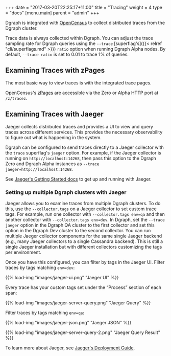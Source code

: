 +++
date = "2017-03-20T22:25:17+11:00"
title = "Tracing"
weight = 4
type = "docs"
[menu.main]
    parent = "admin"
+++

Dgraph is integrated with [OpenCensus](https://opencensus.io/zpages/) to collect distributed traces from the Dgraph cluster.

Trace data is always collected within Dgraph. You can adjust the trace sampling rate for Dgraph queries using the `--trace` [superflag's]({{< relref "cli/superflags.md" >}}) `ratio` option when running Dgraph Alpha nodes. By default, `--trace ratio`  is set to 0.01 to trace 1% of queries.

## Examining Traces with zPages

The most basic way to view traces is with the integrated trace pages.

OpenCensus's [zPages](https://opencensus.io/zpages/) are accessible via the Zero or Alpha HTTP port at `/z/tracez`.

## Examining Traces with Jaeger

Jaeger collects distributed traces and provides a UI to view and query traces across different services. This provides the necessary observability to figure out what is happening in the system.

Dgraph can be configured to send traces directly to a Jaeger collector with the `trace` superflag's `jaeger` option. For example, if the Jaeger collector is running on `http://localhost:14268`, then pass this option to the Dgraph Zero and Dgraph Alpha instances as `--trace jaeger=http://localhost:14268`.

See [Jaeger's Getting Started docs](https://www.jaegertracing.io/docs/getting-started/) to get up and running with Jaeger.

### Setting up multiple Dgraph clusters with Jaeger

Jaeger allows you to examine traces from multiple Dgraph clusters. To do this, use the `--collector.tags` on a Jaeger collector to set custom trace tags. For example, run one collector with `--collector.tags env=qa` and then another collector with `--collector.tags env=dev`. In Dgraph, set the `--trace jaeger` option in the Dgraph QA cluster to the first collector and set this option in the Dgraph Dev cluster to the second collector.
You can run multiple Jaeger collector components for the same single Jaeger backend (e.g., many Jaeger collectors to a single Cassandra backend). This is still a single Jaeger installation but with different collectors customizing the tags per environment.

Once you have this configured, you can filter by tags in the Jaeger UI. Filter traces by tags matching `env=dev`:

{{% load-img "images/jaeger-ui.png" "Jaeger UI" %}}

Every trace has your custom tags set under the “Process” section of each span:

{{% load-img "images/jaeger-server-query.png" "Jaeger Query" %}}

Filter traces by tags matching `env=qa`:

{{% load-img "images/jaeger-json.png" "Jaeger JSON" %}}

{{% load-img "images/jaeger-server-query-2.png" "Jaeger Query Result" %}}

To learn more about Jaeger, see [Jaeger's Deployment Guide](https://www.jaegertracing.io/docs/deployment/).